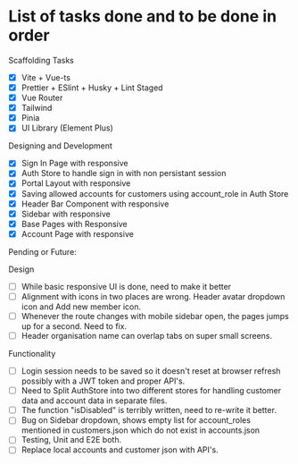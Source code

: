 # List of tasks done and to be done in order

Scaffolding Tasks

- [x] Vite + Vue-ts
- [x] Prettier + ESlint + Husky + Lint Staged
- [x] Vue Router
- [x] Tailwind
- [x] Pinia
- [x] UI Library (Element Plus)

Designing and Development

- [x] Sign In Page with responsive
- [x] Auth Store to handle sign in with non persistant session
- [x] Portal Layout with responsive
- [x] Saving allowed accounts for customers using account_role in Auth Store
- [x] Header Bar Component with responsive
- [x] Sidebar with responsive
- [x] Base Pages with Responsive
- [x] Account Page with responsive

Pending or Future:

Design

- [ ] While basic responsive UI is done, need to make it better
- [ ] Alignment with icons in two places are wrong. Header avatar dropdown icon and Add new member icon.
- [ ] Whenever the route changes with mobile sidebar open, the pages jumps up for a second. Need to fix.
- [ ] Header organisation name can overlap tabs on super small screens.

Functionality

- [ ] Login session needs to be saved so it doesn't reset at browser refresh possibly with a JWT token and proper API's.
- [ ] Need to Split AuthStore into two different stores for handling customer data and account data in separate files.
- [ ] The function "isDisabled" is terribly written, need to re-write it better.
- [ ] Bug on Sidebar dropdown, shows empty list for account_roles mentioned in customers.json which do not exist in accounts.json
- [ ] Testing, Unit and E2E both.
- [ ] Replace local accounts and customer json with API's.
